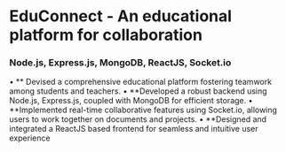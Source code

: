 # EduConnect - An educational platform for collaboration
### Node.js, Express.js, MongoDB, ReactJS, Socket.io
• ** Devised a comprehensive educational platform fostering teamwork among students and teachers.
• **Developed a robust backend using Node.js, Express.js, coupled with MongoDB for efficient storage.
• **Implemented real-time collaborative features using Socket.io, allowing users to work together on documents and projects.
• **Designed and integrated a ReactJS based frontend for seamless and intuitive user experience
